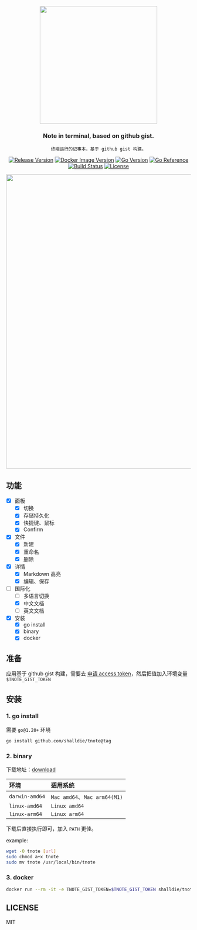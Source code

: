 <!-- 封面区域 -->
<div align="center">

<img src="https://user-images.githubusercontent.com/9987486/229472271-62a5d923-f7b7-416c-913e-c842ecc2de4d.png" width="320" />

### Note in terminal, based on github gist.

`终端运行的记事本，基于 github gist 构建。`

[![Release Version](https://img.shields.io/github/v/release/shalldie/tnote?display_name=tag&logo=github&style=flat-square)](https://github.com/shalldie/tnote)
[![Docker Image Version](https://img.shields.io/docker/v/shalldie/tnote?label=docker&logo=docker&style=flat-square)](https://github.com/shalldie/tnote)
[![Go Version](https://img.shields.io/github/go-mod/go-version/shalldie/tnote?label=go&logo=go&style=flat-square)](https://github.com/shalldie/tnote)
[![Go Reference](https://pkg.go.dev/badge/github.com/shalldie/tnote.svg)](https://pkg.go.dev/github.com/shalldie/tnote)
[![Build Status](https://img.shields.io/github/actions/workflow/status/shalldie/tnote/ci.yml?logo=github&style=flat-square)](https://github.com/shalldie/tnote/actions)
[![License](https://img.shields.io/github/license/shalldie/tnote?logo=github&style=flat-square)](https://github.com/shalldie/tnote)

<img src="https://github.com/shalldie/tnote/assets/9987486/bf0864e7-cb74-4757-84f1-03e9d4075fb3" width="800">

</div>

<!-- 封面区域 end -->

## 功能

- [x] 面板
  - [x] 切换
  - [x] 存储持久化
  - [x] 快捷键、鼠标
  - [x] Confirm
- [x] 文件
  - [x] 新建
  - [x] 重命名
  - [x] 删除
- [x] 详情
  - [x] Markdown 高亮
  - [x] 编辑、保存
- [ ] 国际化
  - [ ] 多语言切换
  - [x] 中文文档
  - [ ] 英文文档
- [x] 安装
  - [x] go install
  - [x] binary
  - [x] docker

## 准备

应用基于 github gist 构建，需要去 [申请 access token](https://github.com/settings/tokens/new)，然后把值加入环境变量 `$TNOTE_GIST_TOKEN`

## 安装

### 1. go install

需要 `go@1.20+` 环境

```bash
go install github.com/shalldie/tnote@tag
```

### 2. binary

下载地址：[download](https://github.com/shalldie/tnote/releases)

| 环境           | 适用系统                     |
| :------------- | :--------------------------- |
| `darwin-amd64` | `Mac amd64`、`Mac arm64(M1)` |
| `linux-amd64`  | `Linux amd64`                |
| `linux-arm64`  | `Linux arm64`                |

下载后直接执行即可，加入 `PATH` 更佳。

example:

```bash
wget -O tnote [url]
sudo chmod a+x tnote
sudo mv tnote /usr/local/bin/tnote
```

### 3. docker

```bash
docker run --rm -it -e TNOTE_GIST_TOKEN=$TNOTE_GIST_TOKEN shalldie/tnote
```

## LICENSE

MIT
